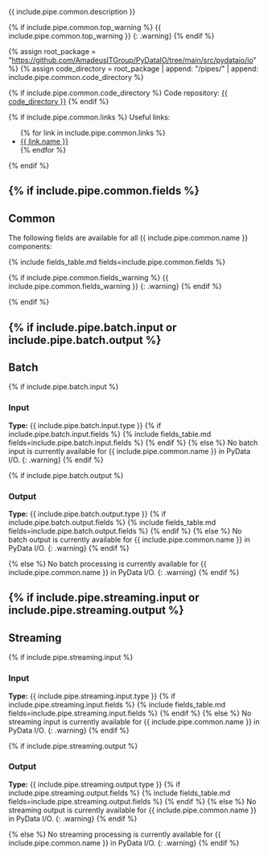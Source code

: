 {{ include.pipe.common.description }}

{% if include.pipe.common.top_warning %}
{{ include.pipe.common.top_warning }}
{: .warning}
{% endif %}

{% assign root_package = "https://github.com/AmadeusITGroup/PyDataIO/tree/main/src/pydataio/io" %}
{% assign code_directory =  root_package | append: "/pipes/" | append: include.pipe.common.code_directory %}

{% if include.pipe.common.code_directory %}
Code repository: <a href="{{  code_directory  }}" target="_blank">{{  code_directory  }}</a>
{% endif %}

{% if include.pipe.common.links %}
Useful links:
<ul>
    {% for link in include.pipe.common.links %}
        <li><a href="{{ link.url }}" target="_blank">{{ link.name }}</a></li>
    {% endfor %}
</ul>
{% endif %}

{% if include.pipe.common.fields %}
---

## Common
The following fields are available for all {{ include.pipe.common.name }} components:

{% include fields_table.md fields=include.pipe.common.fields %}

{% if include.pipe.common.fields_warning %}
{{ include.pipe.common.fields_warning }}
{: .warning}
{% endif %}

{% endif %}

{% if include.pipe.batch.input or include.pipe.batch.output %}
---

## Batch
{% if include.pipe.batch.input %}
### Input
**Type:** {{ include.pipe.batch.input.type }}
{% if include.pipe.batch.input.fields %}
{% include fields_table.md fields=include.pipe.batch.input.fields %}
{% endif %}
{% else %}
No batch input is currently available for {{  include.pipe.common.name  }} in PyData I/O.
{: .warning}
{% endif %}

{% if include.pipe.batch.output %}
### Output
**Type:** {{ include.pipe.batch.output.type }}
{% if include.pipe.batch.output.fields %}
{% include fields_table.md fields=include.pipe.batch.output.fields %}
{% endif %}
{% else %}
No batch output is currently available for {{  include.pipe.common.name  }} in PyData I/O.
{: .warning}
{% endif %}

{% else %}
No batch processing is currently available for {{  include.pipe.common.name  }} in PyData I/O.
{: .warning}
{% endif %}

{% if include.pipe.streaming.input or include.pipe.streaming.output %}
--- 

## Streaming
{% if include.pipe.streaming.input %}
### Input
**Type:** {{ include.pipe.streaming.input.type }}
{% if include.pipe.streaming.input.fields %}
{% include fields_table.md fields=include.pipe.streaming.input.fields %}
{% endif %}
{% else %}
No streaming input is currently available for {{  include.pipe.common.name  }} in PyData I/O.
{: .warning}
{% endif %}

{% if include.pipe.streaming.output %}
### Output
**Type:** {{ include.pipe.streaming.output.type }}
{% if include.pipe.streaming.output.fields %}
{% include fields_table.md fields=include.pipe.streaming.output.fields %}
{% endif %}
{% else %}
No streaming output is currently available for {{  include.pipe.common.name  }} in PyData I/O.
{: .warning}
{% endif %}

{% else %}
No streaming processing is currently available for {{  include.pipe.common.name  }} in PyData I/O.
{: .warning}
{% endif %}
